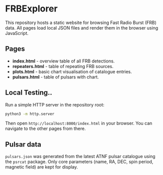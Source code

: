 # FRBExplorer

This repository hosts a static website for browsing Fast Radio Burst (FRB) data. All pages load local JSON files and render them in the browser using JavaScript.

## Pages

- **index.html** - overview table of all FRB detections.
- **repeaters.html** - table of repeating FRB sources.
- **plots.html** - basic chart visualisation of catalogue entries.
- **pulsars.html** - table of pulsars with chart.

## Local Testing..

Run a simple HTTP server in the repository root:

```bash
python3 -m http.server
```

Then open `http://localhost:8000/index.html` in your browser. You can navigate to the other pages from there.

## Pulsar data

`pulsars.json` was generated from the latest ATNF pulsar catalogue using the `psrcat` package. Only core parameters (name, RA, DEC, spin period, magnetic field) are kept for display.

